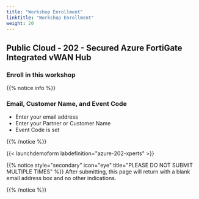 ```yaml
---
title: "Workshop Enrollment"
linkTitle: "Workshop Enrollment"
weight: 20
---
```


## Public Cloud - 202 - Secured Azure FortiGate Integrated vWAN Hub

### Enroll in this workshop

{{% notice info %}}

### Email, Customer Name, and Event Code

* Enter your email address
* Enter your Partner or Customer Name
* Event Code is set

{{% /notice %}}

{{< launchdemoform labdefinition="azure-202-xperts" >}}

{{% notice style="secondary" icon="eye" title="PLEASE DO NOT SUBMIT MULTIPLE TIMES"  %}} After submitting, this page will return with a blank email address box and no other indications.

{{% /notice %}}
